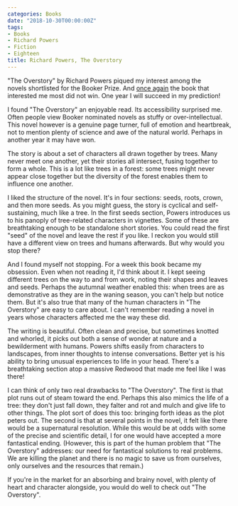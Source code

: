 ```yaml
---
categories: Books
date: "2018-10-30T00:00:00Z"
tags:
- Books
- Richard Powers
- Fiction
- Eighteen
title: Richard Powers, The Overstory
---
```

"The Overstory" by Richard Powers piqued my interest among the novels shortlisted for the Booker Prize. And [once again](satin-island-tom-mccarthy-review) the book that interested me most did not win. One year I will succeed in my prediction!

I found "The Overstory" an enjoyable read. Its accessibility surprised me. Often people view Booker nominated novels as stuffy or over-intellectual. This novel however is a genuine page turner, full of emotion and heartbreak, not to mention plenty of science and awe of the natural world. Perhaps in another year it may have won.

The story is about a set of characters all drawn together by trees. Many never meet one another, yet their stories all intersect, fusing together to form a whole. This is a lot like trees in a forest: some trees might never appear close together but the diversity of the forest enables them to influence one another.

I liked the structure of the novel. It's in four sections: seeds, roots, crown, and then more seeds. As you might guess, the story is cyclical and self-sustaining, much like a tree. In the first seeds section, Powers introduces us to his panoply of tree-related characters in vignettes. Some of these are breathtaking enough to be standalone short stories. You could read the first "seed" of the novel and leave the rest if you like. I reckon you would still have a different view on trees and humans afterwards. But why would you stop there?

And I found myself not stopping. For a week this book became my obsession. Even when not reading it, I'd think about it. I kept seeing different trees on the way to and from work, noting their shapes and leaves and seeds. Perhaps the autumnal weather enabled this: when trees are as demonstrative as they are in the waning season, you can't help but notice them. But it's also true that many of the human characters in "The Overstory" are easy to care about. I can't remember reading a novel in years whose characters affected me the way these did.

The writing is beautiful. Often clean and precise, but sometimes knotted and whorled, it picks out both a sense of wonder at nature and a bewilderment with humans. Powers shifts easily from characters to landscapes, from inner thoughts to intense conversations. Better yet is his ability to bring unusual experiences to life in your head. There's a breathtaking section atop a massive Redwood that made me feel like I was there!

I can think of only two real drawbacks to "The Overstory". The first is that plot runs out of steam toward the end. Perhaps this also mimics the life of a tree: they don't just fall down, they falter and rot and mulch and give life to other things. The plot sort of does this too: bringing forth ideas as the plot peters out. The second is that at several points in the novel, it felt like there would be a supernatural resolution. While this would be at odds with some of the precise and scientific detail, I for one would have accepted a more fantastical ending. (However, this is part of the human problem that "The Overstory" addresses: our need for fantastical solutions to real problems. We are killing the planet and there is no magic to save us from ourselves, only ourselves and the resources that remain.)

If you're in the market for an absorbing and brainy novel, with plenty of heart and character alongside, you would do well to check out "The Overstory".